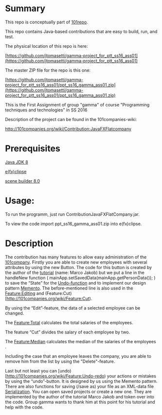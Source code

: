 #  Summary
This repo is conceptually part of [101repo](http://101companies.org/wiki/).

This repo contains Java-based contributions that are easy to build, run, and test.

The physical location of this repo is here:

[https://github.com/jtomasetti/gamma-project_for_ptt_ss16_ass01](https://github.com/jtomasetti/gamma-project_for_ptt_ss16_ass01)

The master ZIP file for the repo is this one:

[https://github.com/jtomasetti/gamma-project_for_ptt_ss16_ass01/ppt_ss16_gamma_ass01.zip](https://github.com/jtomasetti/gamma-project_for_ptt_ss16_ass01/ppt_ss16_gamma_ass01.zip)

This is the First Assignment of group "gamma" of course "Programming techniques and technologies" in SS 2016

Description of the project can be found in the 101companies-wiki:

http://101companies.org/wiki/Contribution:JavaFXFlatcompany

# Prerequisites

[Java JDK 8](http://www.oracle.com/technetwork/java/javase/downloads/index.html)

[e(fx)clipse](http://efxclipse.bestsolution.at/install.html#all-in-one)

[scene builder 8.0](http://gluonhq.com/open-source/scene-builder/)

# Usage:

  To run the programm, just run ContributionJavaFXFlatCompany.jar.
  
  To view the code import ppt_ss16_gamma_ass01.zip into e(fx)clipse.
  
# Description

The contribution has many features to allow easy administration of the [101company](http://101companies.org/wiki/101company). Firstly you are able to create new employees with several attributes by using the new Button. The code for this button is created by the author of the [tutorial](http://code.makery.ch/library/javafx-8-tutorial/part1/::tutorial)  (name: Marco Jakob) but we put a line in the handleNew function ( mainApp.setSavedData(mainApp.getPersonData()); ) to save the “State” for the  [Undo-function](http://101companies.org/wiki/Feature:Undo-redo) and to implement our design pattern [Memento](https://en.wikipedia.org/wiki/Memento). The before-mentioned line is also used in the [Feature:Editing](http://101companies.org/wiki/Feature:Editing) and (Feature:Cut)[http://101companies.org/wiki/Feature:Cut).

By using the “Edit”-feature, the data of a selected employee can be changed.

The [Feature:Total](http://101companies.org/wiki/Feature:Total) calculates the total salaries of the employees.

The feature “Cut” divides the salary of each employee by two.

The [Feature:Median](http://101companies.org/wiki/Feature:Median) calculates the median of the salaries of the employees . 

Including the case that an employee leaves the company, you are able to remove him from the list by using the "Delete"-feature.

Last but not least you can [undo)[http://101companies.org/wiki/Feature:Undo-redo) your actions or mistakes by using the “undo”-button. It is designed by us using the Memento pattern. There are also functions for saving (/save as) your file as an XML-data file [Serialization](http://101companies.org/wiki/Serizalation). You can open saved projects or create a new one. They are  implemented by the author of the tutorial Marco Jakob and token over into the code. Group gamma wants to thank him at this point for his tutorial and help with the code.

  
  

